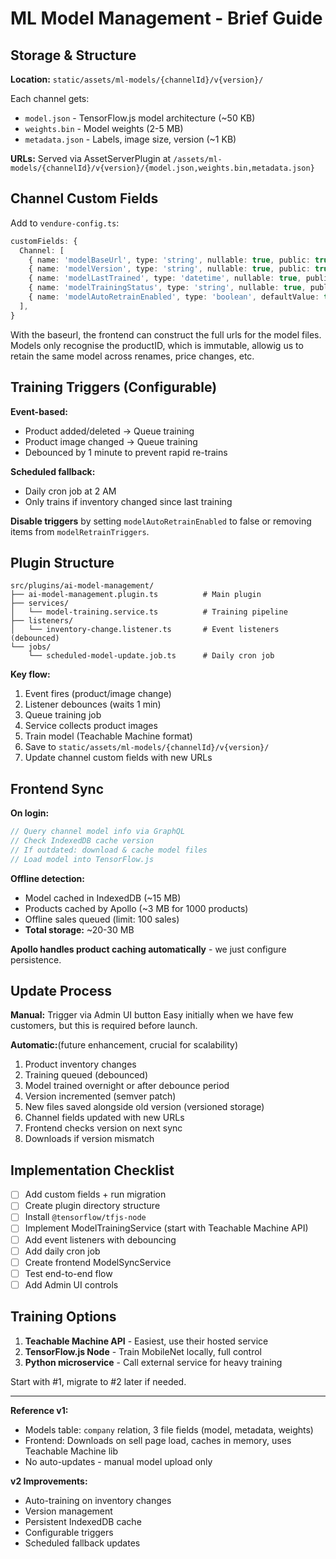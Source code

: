 # ML Model Management - Brief Guide

## Storage & Structure

**Location:** `static/assets/ml-models/{channelId}/v{version}/`

Each channel gets:

- `model.json` - TensorFlow.js model architecture (~50 KB)
- `weights.bin` - Model weights (2-5 MB)
- `metadata.json` - Labels, image size, version (~1 KB)

**URLs:** Served via AssetServerPlugin at `/assets/ml-models/{channelId}/v{version}/{model.json,weights.bin,metadata.json}`

## Channel Custom Fields

Add to `vendure-config.ts`:

```typescript
customFields: {
  Channel: [
    { name: 'modelBaseUrl', type: 'string', nullable: true, public: true },
    { name: 'modelVersion', type: 'string', nullable: true, public: true },
    { name: 'modelLastTrained', type: 'datetime', nullable: true, public: true },
    { name: 'modelTrainingStatus', type: 'string', nullable: true, public: true },
    { name: 'modelAutoRetrainEnabled', type: 'boolean', defaultValue: true },
  ],
}
```

With the baseurl, the frontend can construct the full urls for the model files.
Models only recognise the productID, which is immutable, allowig us to retain the same model across renames, price changes, etc.

## Training Triggers (Configurable)

**Event-based:**

- Product added/deleted → Queue training
- Product image changed → Queue training
- Debounced by 1 minute to prevent rapid re-trains

**Scheduled fallback:**

- Daily cron job at 2 AM
- Only trains if inventory changed since last training

**Disable triggers** by setting `modelAutoRetrainEnabled` to false or removing items from `modelRetrainTriggers`.

## Plugin Structure

```
src/plugins/ai-model-management/
├── ai-model-management.plugin.ts          # Main plugin
├── services/
│   └── model-training.service.ts          # Training pipeline
├── listeners/
│   └── inventory-change.listener.ts       # Event listeners (debounced)
└── jobs/
    └── scheduled-model-update.job.ts      # Daily cron job
```

**Key flow:**

1. Event fires (product/image change)
2. Listener debounces (waits 1 min)
3. Queue training job
4. Service collects product images
5. Train model (Teachable Machine format)
6. Save to `static/assets/ml-models/{channelId}/v{version}/`
7. Update channel custom fields with new URLs

## Frontend Sync

**On login:**

```typescript
// Query channel model info via GraphQL
// Check IndexedDB cache version
// If outdated: download & cache model files
// Load model into TensorFlow.js
```

**Offline detection:**

- Model cached in IndexedDB (~15 MB)
- Products cached by Apollo (~3 MB for 1000 products)
- Offline sales queued (limit: 100 sales)
- **Total storage:** ~20-30 MB

**Apollo handles product caching automatically** - we just configure persistence.

## Update Process

**Manual:** Trigger via Admin UI button
Easy initially when we have few customers, but this is required before launch.

**Automatic:**(future enhancement, crucial for scalability)

1. Product inventory changes
2. Training queued (debounced)
3. Model trained overnight or after debounce period
4. Version incremented (semver patch)
5. New files saved alongside old version (versioned storage)
6. Channel fields updated with new URLs
7. Frontend checks version on next sync
8. Downloads if version mismatch

## Implementation Checklist

- [ ] Add custom fields + run migration
- [ ] Create plugin directory structure
- [ ] Install `@tensorflow/tfjs-node`
- [ ] Implement ModelTrainingService (start with Teachable Machine API)
- [ ] Add event listeners with debouncing
- [ ] Add daily cron job
- [ ] Create frontend ModelSyncService
- [ ] Test end-to-end flow
- [ ] Add Admin UI controls

## Training Options

1. **Teachable Machine API** - Easiest, use their hosted service
2. **TensorFlow.js Node** - Train MobileNet locally, full control
3. **Python microservice** - Call external service for heavy training

Start with #1, migrate to #2 later if needed.

---

**Reference v1:**

- Models table: `company` relation, 3 file fields (model, metadata, weights)
- Frontend: Downloads on sell page load, caches in memory, uses Teachable Machine lib
- No auto-updates - manual model upload only

**v2 Improvements:**

- Auto-training on inventory changes
- Version management
- Persistent IndexedDB cache
- Configurable triggers
- Scheduled fallback updates
